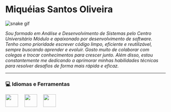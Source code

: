 # **Miquéias Santos Oliveira**

![snake gif](https://github.com/maikmso/maiksmo/blob/output/github-contribution-grid-snake.gif)

*Sou formado em Análise e Desenvolvimento de Sistemas pelo Centro Universitário Módulo e apaixonado por desenvolvimento de software. Tenho como prioridade escrever código limpo, eficiente e reutilizável, sempre buscando aprender e evoluir. Gosto muito de colaborar com colegas e trocar conhecimentos para crescer junto. Além disso, estou constantemente me dedicando a aprimorar minhas habilidades técnicas para resolver desafios de forma mais rápida e eficaz.*

___

### 💻 Idiomas e Ferramentas

<img src="https://cdn.jsdelivr.net/gh/devicons/devicon/icons/java/java-original.svg" width="40"/> &nbsp; &nbsp;
<img src="https://cdn.jsdelivr.net/gh/devicons/devicon/icons/git/git-original.svg" width="40"/> &nbsp; &nbsp;
<img src="https://cdn.jsdelivr.net/gh/devicons/devicon/icons/github/github-original.svg" width="40"/>
